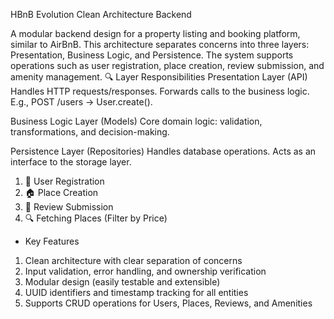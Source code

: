 HBnB Evolution Clean Architecture Backend

A modular backend design for a property listing and booking platform, similar to AirBnB. This architecture separates concerns into three layers: Presentation, Business Logic, and Persistence. The system supports operations such as user registration, place creation, review submission, and amenity management.
<High-Level Architecture>
🔍 Layer Responsibilities
Presentation Layer (API)
Handles HTTP requests/responses. Forwards calls to the business logic.
E.g., POST /users → User.create().

Business Logic Layer (Models)
Core domain logic: validation, transformations, and decision-making.

Persistence Layer (Repositories)
Handles database operations. Acts as an interface to the storage layer.
<Business Logic Layer>
<Sequence Diagrams>
1. 🧾 User Registration
2. 🏠 Place Creation
3. 🧾 Review Submission
4. 🔍 Fetching Places (Filter by Price)
   
- Key Features
1. Clean architecture with clear separation of concerns
2. Input validation, error handling, and ownership verification
3. Modular design (easily testable and extensible)
4. UUID identifiers and timestamp tracking for all entities
5. Supports CRUD operations for Users, Places, Reviews, and Amenities
